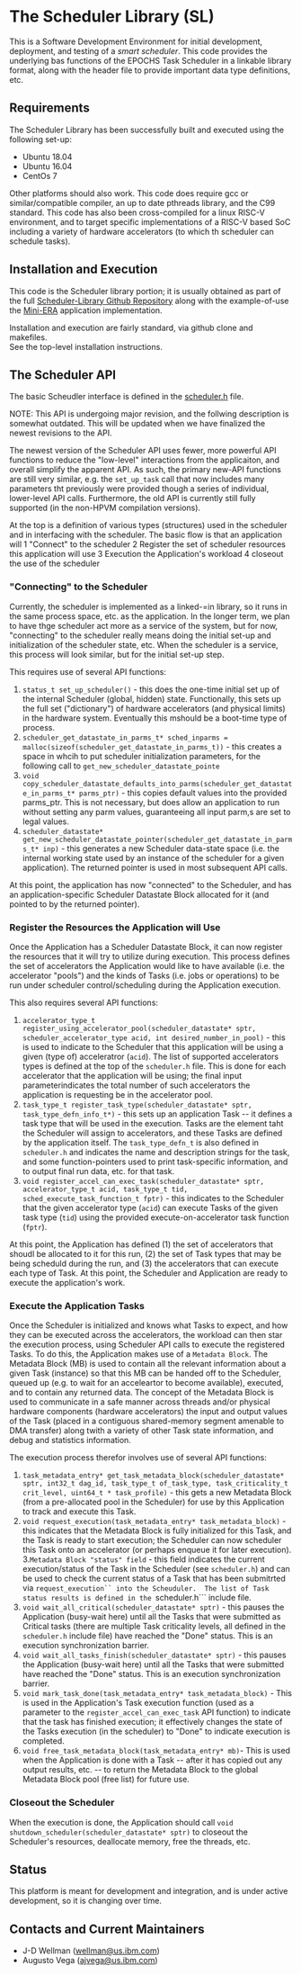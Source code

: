 # The Scheduler Library (SL)

This is a Software Development Environment for initial development, deployment, and testing of a *smart scheduler*. This code provides the underlying bas functions of the EPOCHS Task Scheduler in a linkable library format, along with the header file to provide important data type definitions, etc.

## Requirements

The Scheduler Library has been successfully built and executed using the following set-up:
 - Ubuntu 18.04
 - Ubuntu 16.04
 - CentOs 7

Other platforms should also work. 
This code does require gcc or similar/compatible compiler, an up to date pthreads library, and the C99 standard.
This code has also been cross-compiled for a linux RISC-V environment, and to target specific implementations of a RISC-V based SoC including a variety of hardware accelerators (to which th scheduler can schedule tasks).

## Installation and Execution

This code is the Scheduler library portion; it is usually obtained as part of the full 
<a href="https://github.com/IBM/scheduler-library" target="_blank">Scheduler-Library Github Repository</a>
along with the example-of-use the <a href="https://github.com/IBM/mini-era" target="_blank">Mini-ERA</a> application
implementation.

Installation and execution are fairly standard, via github clone and makefiles.  
See the top-level installation instructions.

## The Scheduler API

The basic Scheudler interface is defined in the 
<a href="https://github.com/IBM/scheduler-library/tree/master/sched_lib/include/scheduler.h">scheduler.h</a> file.

NOTE: This API is undergoing major revision, and the follwing description is somewhat outdated.  This will be updated when we have finalized the newest revisions to the API.

The newest version of the Scheduler API uses fewer, more powerful API functions to reduce the "low-level" interactions from the applicaiton, and overall simplify the apparent API.  As such, the primary new-API functions are still very similar, e.g. the ```set_up_task``` call that now includes many parameters tht previously were provided though a series of individual, lower-level API calls.  Furthermore, the old API is currently still fully supported (in the non-HPVM compilation versions).


At the top is a definition of various types (structures) used in the scheduler and in interfacing with the scheduler.
The basic flow is that an application will
1 "Connect" to the scheduler
2 Register the set of scheduler resources this application will use
3 Execution the Application's workload
4 closeout the use of the scheduler

### "Connecting" to the Scheduler

Currently, the scheduler is implemented as a linked-=in library, so it runs in the same process space, etc. as the application.  In the longer term, we plan to have thge scheduler act more as a service of the system, but for now, "connecting" to the scheduler really means doing the initial set-up and initialization of the scheduler state, etc.  When the scheduler is a service, this process will look similar, but for the initial set-up step.

This requires use of several API functions:
1. ```status_t set_up_scheduler()``` - this does the one-time initial set up of the internal Scheduler (global, hidden) state.  Functionally, this sets up the full set ("dictionary") of hardware accelerators (and physical limits) in the hardware system.  Eventually this mshould be a boot-time type of process.
2. ```scheduler_get_datastate_in_parms_t* sched_inparms = malloc(sizeof(scheduler_get_datastate_in_parms_t))``` - this creates a space in whcih to put scheduler initialization parameters, for the following call to ```get_new_scheduler_datastate_pointe```
3. ```void copy_scheduler_datastate_defaults_into_parms(scheduler_get_datastate_in_parms_t* parms_ptr)``` - this copies default values into the provided parms_ptr.  This is not necessary, but does allow an application to run without setting any parm values, guaranteeing all input parm,s are set to legal values.
4. ```scheduler_datastate* get_new_scheduler_datastate_pointer(scheduler_get_datastate_in_parms_t* inp)``` - this generates a new Scheduler data-state space (i.e. the internal working state used by an instance of the scheduler for a given application).  The returned pointer is used in most subsequent API calls.

At this point, the application has now "connected" to the Scheduler, and has an application-specific Scheduler Datastate Block allocated for it (and pointed to by the returned pointer).

### Register the Resources the Application will Use

Once the Application has a Scheduler Datastate Block, it can now register the resources that it will try to utilize during execution.  This process defines the set of accelerators the Application would like to have available (i.e. the accelerator "pools") and the kinds of Tasks (i.e. jobs or operations) to be run under scheduler control/scheduling during the Application execution.

This also requires several API functions:
1. ```accelerator_type_t register_using_accelerator_pool(scheduler_datastate* sptr, scheduler_accelerator_type acid, int desired_number_in_pool)``` - this is used to indicate to the Scheduler that this application will be using a given (type of) acceleratror (```acid```). The list of supported accelerators types is defined at the top of the ```scheduler.h``` file.  This is done for each accelerator that the application will be using; the final input parameterindicates the total number of such accelerators the application is requesting be in the accelerator pool.
2. ```task_type_t register_task_type(scheduler_datastate* sptr, task_type_defn_info_t*)``` - this sets up an application Task -- it defines a task type that will be used in the execution.  Tasks are the element taht the Scheduler will assign to accelerators, and these Tasks are defined by the application itself.  The ```task_type_defn_t``` is also defined in ```scheduler.h``` and indicates the name and description strings for the task, and some function-pointers used to print task-specific information, and to output final run data, etc. for that task.
3. ```void register_accel_can_exec_task(scheduler_datastate* sptr, accelerator_type_t acid, task_type_t tid, sched_execute_task_function_t fptr)``` - this indicates to the Scheduler that the given accelerator type (```acid```) can execute Tasks of the given task type (```tid```) using the provided execute-on-accelerator task function (```fptr```).

At this point, the Application has defined (1) the set of accelerators that shoudl be allocated to it for this run, (2) the set of Task types that may be being scheduld during the run, and (3) the accelerators that can execute each type of Task.  At this point, the Scheduler and Application are ready to execute the application's work.

### Execute the Application Tasks

Once the Scheduler is initialized and knows what Tasks to expect, and how they can be executed across the accelerators, the workload can then star the execution process, using Scheduler API calls to execute the registered Tasks.  To do this, the Application makes use of a ```Metadata Block```.  The Metadata Block (MB) is used to contain all the relevant information about a given Task (instance) so that this MB can be handed off to the Scheduler, queued up (e.g. to wait for an acceleartor to become available), executed, and to contain any returned data.  The concept of the Metadata Block is used to communicate in a safe manner across threads and/or physical hardware components (hardware accelerators) the input and output values of the Task (placed in a contiguous shared-memory segment amenable to DMA transfer) along twith a variety of other Task state information, and debug and statistics information.

The execution process therefor involves use of several API functions:
1. ```task_metadata_entry* get_task_metadata_block(scheduler_datastate* sptr, int32_t dag_id, task_type_t of_task_type, task_criticality_t crit_level, uint64_t * task_profile)``` - this gets a new Metadata Block (from a pre-allocated pool in the Scheduler) for use by this Application to track and execute this Task.
2. ```void request_execution(task_metadata_entry* task_metadata_block)``` - this indicates that the Metadata Block is fully initialized for this Task, and the Task is ready to start execution; the Scheduler can now scheduler this Task onto an accelerator (or perhaps enqueue it for later execution).
3.```Metadata Block "status" field``` - this field indicates the current execution/status of the Task in the Scheduler (see ```scheduler.h```) and can be used to check the current status of a Task that has been submitrted via ```request_execution`` into the Scheuduler.  The list of Task status results is defined in the ```scheduler.h``` include file.
4. ```void wait_all_critical(scheduler_datastate* sptr)``` - this pauses the Application (busy-wait here) until all the Tasks that were submitted as Critical tasks (there are multiple Task criticality levels, all defined in the ```scheduler.h``` include file) have reached the "Done" status.  This is an execution synchronization barrier.
5. ```void wait_all_tasks_finish(scheduler_datastate* sptr)``` - this pauses the Application (busy-wait here) until all the Tasks that were submitted have reached the "Done" status.  This is an execution synchronization barrier.
6. ```void mark_task_done(task_metadata_entry* task_metadata_block)``` - This is used in the Application's Task execution function (used as a parameter to the ```register_accel_can_exec_task``` API function) to indicate that the task has finished execution; it effectively changes the state of the Tasks execution (in the scheduler) to "Done" to indicate execution is completed.
7. ```void free_task_metadata_block(task_metadata_entry* mb)```- This is used when the Application is done with a Task -- after it has copied out any output results, etc. -- to return the Metadata Block to the global Metadata Block pool (free list) for future use.

### Closeout the Scheduler

When the execution is done, the Application should call ```void shutdown_scheduler(scheduler_datastate* sptr)``` to closeout the Scheduler's resources, deallocate memory, free the threads, etc.

## Status

This platform is meant for development and integration, and is under active development, so it is changing over time.

## Contacts and Current Maintainers

 - J-D Wellman (wellman@us.ibm.com)
 - Augusto Vega (ajvega@us.ibm.com)
